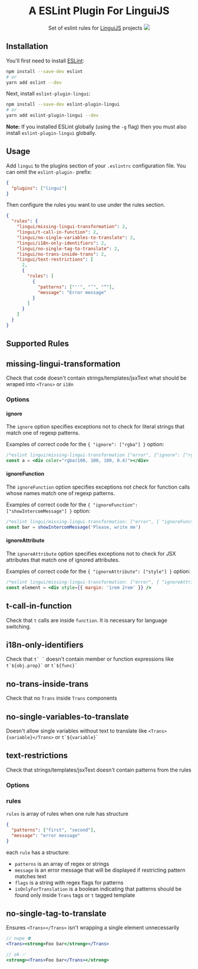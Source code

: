 # <div align="center">A ESLint Plugin For LinguiJS</div>

<div align="center">

Set of eslint rules for [LinguiJS](https://lingui.dev) projects <img src="https://img.shields.io/badge/beta-yellow"/>

[//]: # 'add badges here'

</div>

## Installation

You'll first need to install [ESLint](http://eslint.org):

```bash
npm install --save-dev eslint
# or
yarn add eslint --dev
```

Next, install `eslint-plugin-lingui`:

```bash
npm install --save-dev eslint-plugin-lingui
# or
yarn add eslint-plugin-lingui --dev
```

**Note:** If you installed ESLint globally (using the `-g` flag) then you must also install `eslint-plugin-lingui` globally.

## Usage

Add `lingui` to the plugins section of your `.eslintrc` configuration file. You can omit the `eslint-plugin-` prefix:

```json
{
  "plugins": ["lingui"]
}
```

Then configure the rules you want to use under the rules section.

```json
{
  "rules": {
    "lingui/missing-lingui-transformation": 2,
    "lingui/t-call-in-function": 2,
    "lingui/no-single-variables-to-translate": 2,
    "lingui/i18n-only-identifiers": 2,
    "lingui/no-single-tag-to-translate": 2,
    "lingui/no-trans-inside-trans": 2,
    "lingui/text-restrictions": [
      2,
      {
        "rules": [
          {
            "patterns": ["''", "’", "“"],
            "message": "Error message"
          }
        ]
      }
    ]
  }
}
```

## Supported Rules

## missing-lingui-transformation

Check that code doesn't contain strings/templates/jsxText what should be wraped into `<Trans>` or `i18n`

### Options

#### ignore

The `ignore` option specifies exceptions not to check for
literal strings that match one of regexp patterns.

Examples of correct code for the `{ "ignore": ["rgba"] }` option:

```jsx
/*eslint lingui/missing-lingui-transformation ["error", {"ignore": ["rgba"]}]*/
const a = <div color="rgba(100, 100, 100, 0.4)"></div>
```

#### ignoreFunction

The `ignoreFunction` option specifies exceptions not check for
function calls whose names match one of regexp patterns.

Examples of correct code for the `{ "ignoreFunction": ["showIntercomMessage"] }` option:

```js
/*eslint lingui/missing-lingui-transformation: ["error", { "ignoreFunction": ["showIntercomMessage"] }]*/
const bar = showIntercomMessage('Please, write me')
```

#### ignoreAttribute

The `ignoreAttribute` option specifies exceptions not to check for JSX attributes that match one of ignored attributes.

Examples of correct code for the `{ "ignoreAttribute": ["style"] }` option:

```jsx
/*eslint lingui/missing-lingui-transformation: ["error", { "ignoreAttribute": ["style"] }]*/
const element = <div style={{ margin: '1rem 2rem' }} />
```

## t-call-in-function

Check that `t` calls are inside `function`. It is necessary for language switching.

## i18n-only-identifiers

Check that `` t` ` `` doesn't contain member or function expressions like `` t`${obj.prop}` `` or `` t`${func}` ``

## no-trans-inside-trans

Check that no `Trans` inside `Trans` components

## no-single-variables-to-translate

Doesn't allow single variables without text to translate like `<Trans>{variable}</Trans>` or `` t`${variable}` ``

## text-restrictions

Check that strings/templates/jsxText doesn't contain patterns from the rules

### Options

### rules

`rules` is array of rules when one rule has structure

```json
{
  "patterns": ["first", "second"],
  "message": "error message"
}
```

each `rule` has a structure:

- `patterns` is an array of regex or strings
- `message` is an error message that will be displayed if restricting pattern matches text
- `flags` is a string with regex flags for patterns
- `isOnlyForTranslation` is a boolean indicating that patterns should be found only inside `Trans` tags or `t` tagged template

## no-single-tag-to-translate

Ensures `<Trans></Trans>` isn't wrapping a single element unnecessarily

```jsx
// nope ⛔️
<Trans><strong>Foo bar</strong></Trans>

// ok ✅
<strong><Trans>Foo bar</Trans></strong>
```
